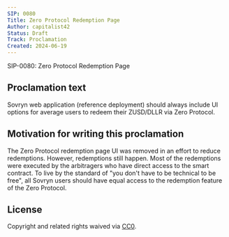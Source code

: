 ```yaml
---
SIP: 0080
Title: Zero Protocol Redemption Page
Author: capitalist42
Status: Draft
Track: Proclamation
Created: 2024-06-19
---
```


SIP-0080: Zero Protocol Redemption Page

## Proclamation text

Sovryn web application (reference deployment) should always include UI options for average users to redeem their ZUSD/DLLR via Zero Protocol. 

## Motivation for writing this proclamation

The Zero Protocol redemption page UI was removed in an effort to reduce redemptions. However, redemptions still happen. Most of the redemptions were executed by the arbitragers who have direct access to the smart contract. To live by the standard of "you don't have to be technical to be free", all Sovryn users should have equal access to the redemption feature of the Zero Protocol.


## License
Copyright and related rights waived via [CC0](https://creativecommons.org/publicdomain/zero/1.0/).